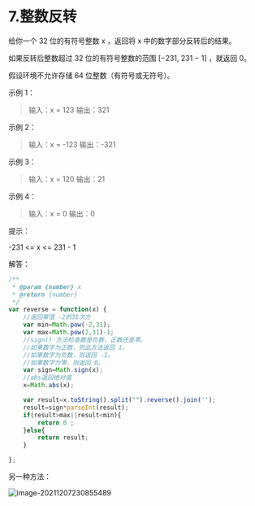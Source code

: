 # 7.整数反转

给你一个 32 位的有符号整数 x ，返回将 x 中的数字部分反转后的结果。

如果反转后整数超过 32 位的有符号整数的范围 [−231,  231 − 1] ，就返回 0。

假设环境不允许存储 64 位整数（有符号或无符号）。


示例 1：

> 输入：x = 123
> 输出：321

示例 2：

> 输入：x = -123
> 输出：-321

示例 3：

> 输入：x = 120
> 输出：21

示例 4：

> 输入：x = 0
> 输出：0


提示：

-231 <= x <= 231 - 1

解答：

```js
/**
 * @param {number} x
 * @return {number}
 */
var reverse = function(x) {
    //返回幂值 -2的31次方
    var min=Math.pow(-2,31);
    var max=Math.pow(2,31)-1;
    //sign() 方法检查数是负数、正数还是零。
	//如果数字为正数，则此方法返回 1。
	//如果数字为负数，则返回 -1。
	//如果数字为零，则返回 0。
    var sign=Math.sign(x);
    //abs返回绝对值
    x=Math.abs(x);

    var result=x.toString().split("").reverse().join('');
    result=sign*parseInt(result);
    if(result>max||result<min){
        return 0 ;
    }else{
        return result;
    }

};
```

另一种方法：

![image-20211207230855489](C:\Users\12191\AppData\Roaming\Typora\typora-user-images\image-20211207230855489.png)
